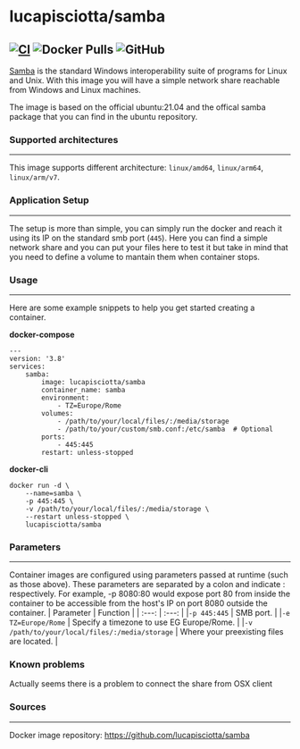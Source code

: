 # lucapisciotta/samba
[![CI](https://github.com/lucapisciotta/samba/actions/workflows/main.yml/badge.svg)](https://github.com/lucapisciotta/samba/actions/workflows/main.yml)
![Docker Pulls](https://img.shields.io/docker/pulls/lucapisciotta/samba)
![GitHub](https://img.shields.io/github/license/lucapisciotta/samba)
------------------------
[Samba](https://www.samba.org/) is the standard Windows interoperability suite of programs for Linux and Unix.
With this image you will have a simple network share reachable from Windows and Linux machines.



The image is based on the official ubuntu:21.04 and the offical samba package that you can find in the ubuntu repository.

### Supported architectures
------------------------
This image supports different architecture: `linux/amd64`, `linux/arm64`, `linux/arm/v7`.

### Application Setup
------------------------
The setup is more than simple, you can simply run the docker and reach it using its IP on the standard smb port (`445`).
Here you can find a simple network share and you can put your files here to test it but take in mind that you need to define a volume to mantain them when container stops.

### Usage
------------------------
Here are some example snippets to help you get started creating a container.

**docker-compose**
```
---
version: '3.8'
services:
    samba:
        image: lucapisciotta/samba
        container_name: samba
        environment:
            - TZ=Europe/Rome
        volumes:
            - /path/to/your/local/files/:/media/storage
            - /path/to/your/custom/smb.conf:/etc/samba  # Optional
        ports:
            - 445:445
        restart: unless-stopped
```
**docker-cli**
```
docker run -d \
    --name=samba \
    -p 445:445 \
    -v /path/to/your/local/files/:/media/storage \
    --restart unless-stopped \
    lucapisciotta/samba
```
### Parameters
------------------------
Container images are configured using parameters passed at runtime (such as those above). These parameters are separated by a colon and indicate <external>:<internal> respectively. For example, -p 8080:80 would expose port 80 from inside the container to be accessible from the host's IP on port 8080 outside the container.
| Parameter | Function |
| :---: | :---: |
|`-p 445:445` | SMB port. |
|`-e TZ=Europe/Rome` |	Specify a timezone to use EG Europe/Rome. |
|`-v /path/to/your/local/files/:/media/storage` | Where your preexisting files are located. |

### Known problems
Actually seems there is a problem to connect the share from OSX client

### Sources
------------------------
Docker image repository: https://github.com/lucapisciotta/samba